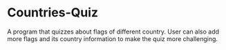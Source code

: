 # Countries-Quiz
A program that quizzes about flags of different country.
User can also add more flags and its country information to make the quiz more challenging.
